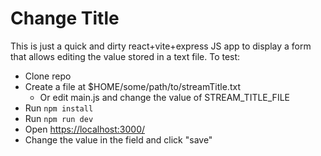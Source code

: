 # Change Title

This is just a quick and dirty react+vite+express JS app to display a form that allows editing the value stored in a text file. To test:

- Clone repo
- Create a file at $HOME/some/path/to/streamTitle.txt
  - Or edit main.js and change the value of STREAM_TITLE_FILE
- Run `npm install`
- Run `npm run dev`
- Open [https://localhost:3000/](https://localhost:3000/)
- Change the value in the field and click "save"
